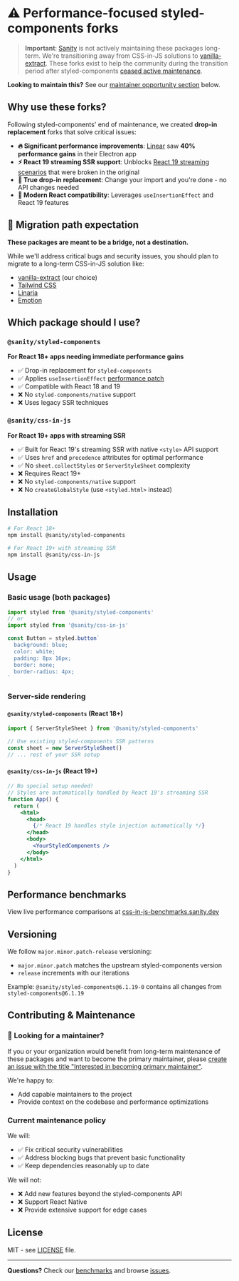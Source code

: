 # ⚠️ Performance-focused styled-components forks

> **Important**: [Sanity](https://www.sanity.io) is not actively maintaining these packages long-term. We're transitioning away from CSS-in-JS solutions to [vanilla-extract](https://vanilla-extract.style/). These forks exist to help the community during the transition period after styled-components [ceased active maintenance](https://opencollective.com/styled-components/updates/thank-you).

**Looking to maintain this?** See our [maintainer opportunity section](#-looking-for-a-maintainer) below.

## Why use these forks?

Following styled-components' end of maintenance, we created **drop-in replacement** forks that solve critical issues:

- **🔥 Significant performance improvements**: [Linear](https://linear.app) saw **40% performance gains** in their Electron app
- **⚡ React 19 streaming SSR support**: Unblocks [React 19 streaming scenarios](https://github.com/styled-components/styled-components/issues/3658) that were broken in the original
- **🔄 True drop-in replacement**: Change your import and you're done - no API changes needed
- **🚀 Modern React compatibility**: Leverages `useInsertionEffect` and React 19 features

## 🚨 Migration path expectation

**These packages are meant to be a bridge, not a destination.** 

While we'll address critical bugs and security issues, you should plan to migrate to a long-term CSS-in-JS solution like:
- [vanilla-extract](https://vanilla-extract.style/) (our choice)
- [Tailwind CSS](https://tailwindcss.com/)
- [Linaria](https://linaria.dev/)
- [Emotion](https://emotion.sh/)

## Which package should I use?

### `@sanity/styled-components`
**For React 18+ apps needing immediate performance gains**

- ✅ Drop-in replacement for `styled-components`
- ✅ Applies `useInsertionEffect` [performance patch](https://github.com/styled-components/styled-components/pull/4332)
- ✅ Compatible with React 18 and 19
- ❌ No `styled-components/native` support
- ❌ Uses legacy SSR techniques

### `@sanity/css-in-js`
**For React 19+ apps with streaming SSR**

- ✅ Built for React 19's streaming SSR with native `<style>` API support
- ✅ Uses `href` and `precedence` attributes for optimal performance
- ✅ No `sheet.collectStyles` or `ServerStyleSheet` complexity
- ❌ Requires React 19+
- ❌ No `styled-components/native` support  
- ❌ No `createGlobalStyle` (use `<styled.html>` instead)

## Installation

```bash
# For React 18+
npm install @sanity/styled-components

# For React 19+ with streaming SSR
npm install @sanity/css-in-js
```

## Usage

### Basic usage (both packages)

```jsx
import styled from '@sanity/styled-components'
// or
import styled from '@sanity/css-in-js'

const Button = styled.button`
  background: blue;
  color: white;
  padding: 8px 16px;
  border: none;
  border-radius: 4px;
`
```

### Server-side rendering

#### `@sanity/styled-components` (React 18+)
```jsx
import { ServerStyleSheet } from '@sanity/styled-components'

// Use existing styled-components SSR patterns
const sheet = new ServerStyleSheet()
// ... rest of your SSR setup
```

#### `@sanity/css-in-js` (React 19+)
```jsx
// No special setup needed! 
// Styles are automatically handled by React 19's streaming SSR
function App() {
  return (
    <html>
      <head>
        {/* React 19 handles style injection automatically */}
      </head>
      <body>
        <YourStyledComponents />
      </body>
    </html>
  )
}
```

## Performance benchmarks

View live performance comparisons at [css-in-js-benchmarks.sanity.dev](https://css-in-js-benchmarks.sanity.dev/)

## Versioning

We follow `major.minor.patch-release` versioning:
- `major.minor.patch` matches the upstream styled-components version
- `release` increments with our iterations

Example: `@sanity/styled-components@6.1.19-0` contains all changes from `styled-components@6.1.19`

## Contributing & Maintenance

### 🤝 Looking for a maintainer?

If you or your organization would benefit from long-term maintenance of these packages and want to become the primary maintainer, please [create an issue with the title "Interested in becoming primary maintainer"](../../issues/new?title=Interested%20in%20becoming%20primary%20maintainer).

We're happy to:

- Add capable maintainers to the project
- Provide context on the codebase and performance optimizations

### Current maintenance policy

We will:

- ✅ Fix critical security vulnerabilities
- ✅ Address blocking bugs that prevent basic functionality
- ✅ Keep dependencies reasonably up to date

We will not:

- ❌ Add new features beyond the styled-components API
- ❌ Support React Native
- ❌ Provide extensive support for edge cases

## License

MIT - see [LICENSE](LICENSE) file.

---

**Questions?** Check our [benchmarks](https://css-in-js-benchmarks.sanity.dev/) and browse [issues](../../issues).